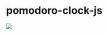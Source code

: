 # pomodoro-clock-js
<img src="https://www.dropbox.com/s/hme8ltfdlaler8j/06-pomodoro-clock-JS.jpg?raw=1" target="_blank">
